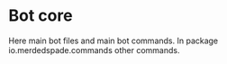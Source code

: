 # Bot core
Here main bot files and main bot commands. In package io.merdedspade.commands other commands.
